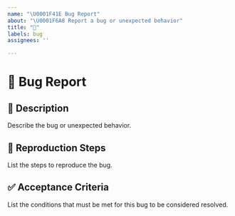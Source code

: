 ```yaml
---
name: "\U0001F41E Bug Report"
about: "\U0001F6A8 Report a bug or unexpected behavior"
title: "🐞"
labels: bug
assignees: ''

---
```


# 🐞 Bug Report

## 📝 Description  
Describe the bug or unexpected behavior.

## 🔁 Reproduction Steps  
List the steps to reproduce the bug.

## ✅ Acceptance Criteria  
List the conditions that must be met for this bug to be considered resolved.
